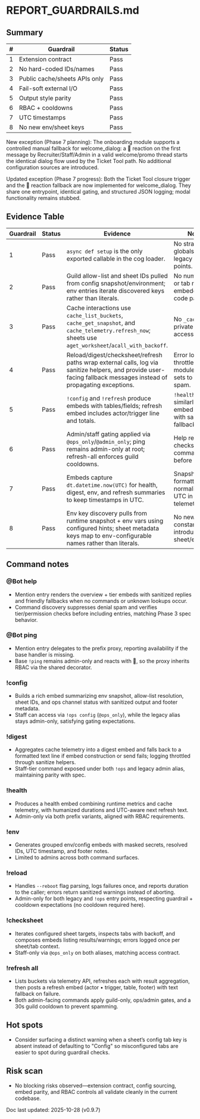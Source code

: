 # REPORT_GUARDRAILS.md

## Summary
| # | Guardrail | Status |
|---|-----------|--------|
|1|Extension contract|Pass|
|2|No hard-coded IDs/names|Pass|
|3|Public cache/sheets APIs only|Pass|
|4|Fail-soft external I/O|Pass|
|5|Output style parity|Pass|
|6|RBAC + cooldowns|Pass|
|7|UTC timestamps|Pass|
|8|No new env/sheet keys|Pass|

New exception (Phase 7 planning): The onboarding module supports a controlled manual fallback for welcome_dialog: a 🧭 reaction on the first message by Recruiter/Staff/Admin in a valid welcome/promo thread starts the identical dialog flow used by the Ticket Tool path. No additional configuration sources are introduced.

Updated exception (Phase 7 progress):
Both the Ticket Tool closure trigger and the 🧭 reaction fallback are now implemented for welcome_dialog.
They share one entrypoint, identical gating, and structured JSON logging; modal functionality remains stubbed.

## Evidence Table
| Guardrail | Status | Evidence | Notes |
|-----------|--------|----------|-------|
|1|Pass|`async def setup` is the only exported callable in the cog loader.|No stray globals or legacy entry points.|
|2|Pass|Guild allow-list and sheet IDs pulled from config snapshot/environment; env entries iterate discovered keys rather than literals.|No numeric IDs or tab names embedded in code paths.|
|3|Pass|Cache interactions use `cache_list_buckets`, `cache_get_snapshot`, and `cache_telemetry.refresh_now`; sheets use `aget_worksheet`/`acall_with_backoff`.|No `_cache` or private service access.|
|4|Pass|Reload/digest/checksheet/refresh paths wrap external calls, log via sanitize helpers, and provide user-facing fallback messages instead of propagating exceptions.|Error logs throttled via module-level sets to avoid spam.|
|5|Pass|`!config` and `!refresh` produce embeds with tables/fields; refresh embed includes actor/trigger line and totals.|`!health`/`!digest` similarly rely on embed builders with sanitize fallback.|
|6|Pass|Admin/staff gating applied via `@ops_only`/`@admin_only`; ping remains admin-only at root; refresh-all enforces guild cooldowns.|Help rendering checks command tiers before display.|
|7|Pass|Embeds capture `dt.datetime.now(UTC)` for health, digest, env, and refresh summaries to keep timestamps in UTC.|Snapshot formatting also normalizes to UTC in telemetry layer.|
|8|Pass|Env key discovery pulls from runtime snapshot + env vars using configured hints; sheet metadata keys map to env-configurable names rather than literals.|No new constants introduced for sheet/env keys.|

## Command notes
### @Bot help
* Mention entry renders the overview + tier embeds with sanitized replies and friendly fallbacks when no commands or unknown lookups occur.
* Command discovery suppresses denial spam and verifies tier/permission checks before including entries, matching Phase 3 spec behavior.

### @Bot ping
* Mention entry delegates to the prefix proxy, reporting availability if the base handler is missing.
* Base `!ping` remains admin-only and reacts with 🏓, so the proxy inherits RBAC via the shared decorator.

### !config
* Builds a rich embed summarizing env snapshot, allow-list resolution, sheet IDs, and ops channel status with sanitized output and footer metadata.
* Staff can access via `!ops config` (`@ops_only`), while the legacy alias stays admin-only, satisfying gating expectations.

### !digest
* Aggregates cache telemetry into a digest embed and falls back to a formatted text line if embed construction or send fails; logging throttled through sanitize helpers.
* Staff-tier command exposed under both `!ops` and legacy admin alias, maintaining parity with spec.

### !health
* Produces a health embed combining runtime metrics and cache telemetry, with humanized durations and UTC-aware next refresh text.
* Admin-only via both prefix variants, aligned with RBAC requirements.

### !env
* Generates grouped env/config embeds with masked secrets, resolved IDs, UTC timestamp, and footer notes.
* Limited to admins across both command surfaces.

### !reload
* Handles `--reboot` flag parsing, logs failures once, and reports duration to the caller; errors return sanitized warnings instead of aborting.
* Admin-only for both legacy and `!ops` entry points, respecting guardrail + cooldown expectations (no cooldown required here).

### !checksheet
* Iterates configured sheet targets, inspects tabs with backoff, and composes embeds listing results/warnings; errors logged once per sheet/tab context.
* Staff-only via `@ops_only` on both aliases, matching access contract.

### !refresh all
* Lists buckets via telemetry API, refreshes each with result aggregation, then posts a refresh embed (actor • trigger, table, footer) with text fallback on failure.
* Both admin-facing commands apply guild-only, ops/admin gates, and a 30s guild cooldown to prevent spamming.

## Hot spots
* Consider surfacing a distinct warning when a sheet’s config tab key is absent instead of defaulting to "Config" so misconfigured tabs are easier to spot during guardrail checks.

## Risk scan
* No blocking risks observed—extension contract, config sourcing, embed parity, and RBAC controls all validate cleanly in the current codebase.

Doc last updated: 2025-10-28 (v0.9.7)
